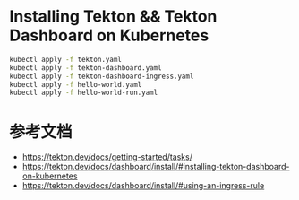 # Installing Tekton && Tekton Dashboard on Kubernetes

```bash
kubectl apply -f tekton.yaml
kubectl apply -f tekton-dashboard.yaml
kubectl apply -f tekton-dashboard-ingress.yaml
kubectl apply -f hello-world.yaml
kubectl apply -f hello-world-run.yaml
```

# 参考文档

* https://tekton.dev/docs/getting-started/tasks/
* https://tekton.dev/docs/dashboard/install/#installing-tekton-dashboard-on-kubernetes
* https://tekton.dev/docs/dashboard/install/#using-an-ingress-rule